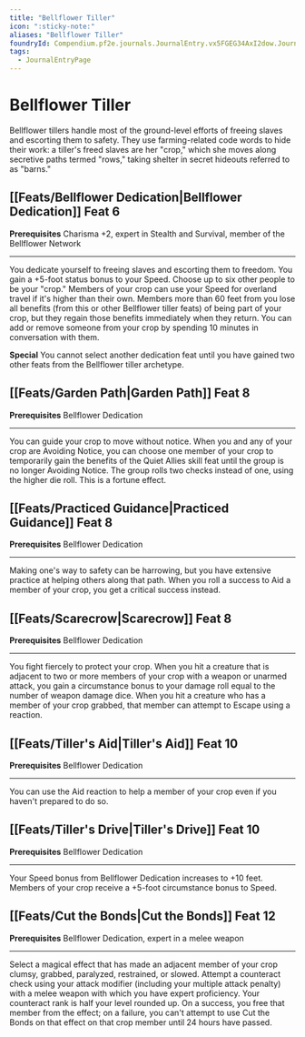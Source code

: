 ```yaml
---
title: "Bellflower Tiller"
icon: ":sticky-note:"
aliases: "Bellflower Tiller"
foundryId: Compendium.pf2e.journals.JournalEntry.vx5FGEG34AxI2dow.JournalEntryPage.cdnkS3A8OpOnRjKu
tags:
  - JournalEntryPage
---
```


# Bellflower Tiller
Bellflower tillers handle most of the ground-level efforts of freeing slaves and escorting them to safety. They use farming-related code words to hide their work: a tiller's freed slaves are her "crop," which she moves along secretive paths termed "rows," taking shelter in secret hideouts referred to as "barns."

## [[Feats/Bellflower Dedication|Bellflower Dedication]] Feat 6

**Prerequisites** Charisma +2, expert in Stealth and Survival, member of the Bellflower Network

* * *

You dedicate yourself to freeing slaves and escorting them to freedom. You gain a +5-foot status bonus to your Speed. Choose up to six other people to be your "crop." Members of your crop can use your Speed for overland travel if it's higher than their own. Members more than 60 feet from you lose all benefits (from this or other Bellflower tiller feats) of being part of your crop, but they regain those benefits immediately when they return. You can add or remove someone from your crop by spending 10 minutes in conversation with them.

**Special** You cannot select another dedication feat until you have gained two other feats from the Bellflower tiller archetype.

## [[Feats/Garden Path|Garden Path]] Feat 8

**Prerequisites** Bellflower Dedication

* * *

You can guide your crop to move without notice. When you and any of your crop are Avoiding Notice, you can choose one member of your crop to temporarily gain the benefits of the Quiet Allies skill feat until the group is no longer Avoiding Notice. The group rolls two checks instead of one, using the higher die roll. This is a fortune effect.

## [[Feats/Practiced Guidance|Practiced Guidance]] Feat 8

**Prerequisites** Bellflower Dedication

* * *

Making one's way to safety can be harrowing, but you have extensive practice at helping others along that path. When you roll a success to Aid a member of your crop, you get a critical success instead.

## [[Feats/Scarecrow|Scarecrow]] Feat 8

**Prerequisites** Bellflower Dedication

* * *

You fight fiercely to protect your crop. When you hit a creature that is adjacent to two or more members of your crop with a weapon or unarmed attack, you gain a circumstance bonus to your damage roll equal to the number of weapon damage dice. When you hit a creature who has a member of your crop grabbed, that member can attempt to Escape using a reaction.

## [[Feats/Tiller's Aid|Tiller's Aid]] Feat 10

**Prerequisites** Bellflower Dedication

* * *

You can use the Aid reaction to help a member of your crop even if you haven't prepared to do so.

## [[Feats/Tiller's Drive|Tiller's Drive]] Feat 10

**Prerequisites** Bellflower Dedication

* * *

Your Speed bonus from Bellflower Dedication increases to +10 feet. Members of your crop receive a +5-foot circumstance bonus to Speed.

## [[Feats/Cut the Bonds|Cut the Bonds]] Feat 12

**Prerequisites** Bellflower Dedication, expert in a melee weapon

* * *

Select a magical effect that has made an adjacent member of your crop clumsy, grabbed, paralyzed, restrained, or slowed. Attempt a counteract check using your attack modifier (including your multiple attack penalty) with a melee weapon with which you have expert proficiency. Your counteract rank is half your level rounded up. On a success, you free that member from the effect; on a failure, you can't attempt to use Cut the Bonds on that effect on that crop member until 24 hours have passed.